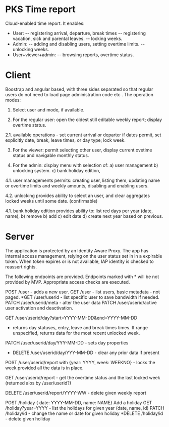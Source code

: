 PKS Time report
===============

Cloud-enabled time report. It enables:
- User:
-- registering arrival, departure, break times
-- registering vacation, sick and parental leaves.
-- locking weeks.
- Admin:
-- adding and disabling users, setting overtime limits.
-- unlocking weeks.
- User+viewer+admin:
-- browsing reports, overtime status.

Client
======

Boostrap and angular based, with three sides separated so that regular
users do not need to load page administration code etc
.
The operation modes:

1. Select user and mode, if available.

2. For the regular user: open the oldest still editable weekly report;
   display overtime status.

2.1. available operations - set current arrival or departer if dates
     permit, set explicitly date, break, leave times, or day type;
     lock week.

3. For the viewer: permit selecting other user, display current ovetime
   status and navigable monthly status.

4. For the admin: display menu with selection of: a) user management
b) unlocking system. c) bank holiday edition,

4.1. user managements permits: creating user, listing them, updating
name or overtime limits and weekly amounts, disabling and enabling
users.

4.2. unlocking provides ability to select an user, and clear
aggregates locked weeks until some date. (confirmable)

4.1. bank holiday edition provides ability to: list red days per year
(date, name), b) remove b) add c) edit date d) create next year based
on previous.


Server
======

The application is protected by an Identity Aware Proxy. The app has
internal access management, relying on the user status set in in a
expirable token. When token expires or is not available, IAP identity
is checked to reassert rights.

The following endpoints are provided. Endpoints marked with * will be
not provided by MVP. Appropriate access checks are executed.

POST /user - adds a new user.
GET /user - list users, basic metadata - not paged.
*GET /user/userid - list specific user to save bandwidth if needed.
PATCH /user/userid/meta - alter the user data
PATCH /user/userid/active user activation and deactivation.


GET /user/userid/day?start=YYYY-MM-DD&end=YYYY-MM-DD
 - returns day statuses, entry, leave and break times times. If range unspecified,
   returns data for the most recent unlocked week.

PATCH /user/userid/day/YYY-MM-DD - sets day properties
* DELETE /user/userid/day/YYY-MM-DD - clear any prior data if present

POST /user/userid/report with {year: YYYY, week: WEEKNO} - locks the
 week provided all the data is in place.

GET /user/userid/report - get the overtime status and the last locked
 week (returned alos by /user/userid?)

DELETE /user/userid/report/YYYY-WW - delete given weekly report

POST /holiday { date: YYYY-MM-DD, name: NAME} Add a holiday
GET /holiday?year=YYYY - list the holidays for given year (date, name, id)
PATCH /holiday/id - change the name or date for given holiday
*DELETE /holiday/id - delete given holiday
